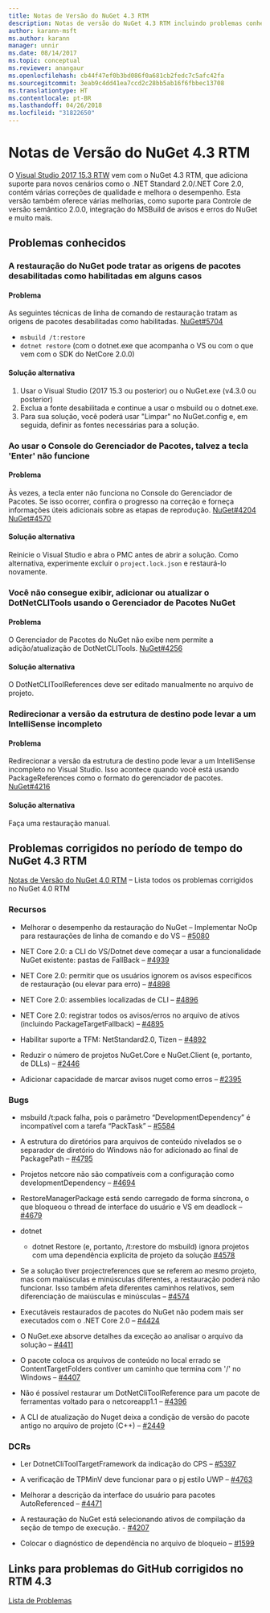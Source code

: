 ```yaml
---
title: Notas de Versão do NuGet 4.3 RTM
description: Notas de versão do NuGet 4.3 RTM incluindo problemas conhecidos, correções de bugs, recursos adicionados e DCRs.
author: karann-msft
ms.author: karann
manager: unnir
ms.date: 08/14/2017
ms.topic: conceptual
ms.reviewer: anangaur
ms.openlocfilehash: cb44f47ef0b3bd086f0a681cb2fedc7c5afc42fa
ms.sourcegitcommit: 3eab9c4dd41ea7ccd2c28bb5ab16f6fbbec13708
ms.translationtype: HT
ms.contentlocale: pt-BR
ms.lasthandoff: 04/26/2018
ms.locfileid: "31822650"
---
```

# <a name="nuget-43-rtm-release-notes"></a>Notas de Versão do NuGet 4.3 RTM

O [Visual Studio 2017 15.3 RTW](https://www.visualstudio.com/news/releasenotes/vs2017-relnotes) vem com o NuGet 4.3 RTM, que adiciona suporte para novos cenários como o .NET Standard 2.0/.NET Core 2.0, contém várias correções de qualidade e melhora o desempenho. Esta versão também oferece várias melhorias, como suporte para Controle de versão semântico 2.0.0, integração do MSBuild de avisos e erros do NuGet e muito mais.

## <a name="known-issues"></a>Problemas conhecidos

### <a name="nuget-restore-may-treat-disabled-package-sources-as-enabled-in-some-cases"></a>A restauração do NuGet pode tratar as origens de pacotes desabilitadas como habilitadas em alguns casos

#### <a name="issue"></a>Problema

As seguintes técnicas de linha de comando de restauração tratam as origens de pacotes desabilitadas como habilitadas. [NuGet#5704](https://github.com/NuGet/Home/issues/5704)
- `msbuild /t:restore`
- `dotnet restore` (com o dotnet.exe que acompanha o VS ou com o que vem com o SDK do NetCore 2.0.0)

#### <a name="workaround"></a>Solução alternativa

1. Usar o Visual Studio (2017 15.3 ou posterior) ou o NuGet.exe (v4.3.0 ou posterior)
1. Exclua a fonte desabilitada e continue a usar o msbuild ou o dotnet.exe.
1. Para sua solução, você poderá usar "Limpar" no NuGet.config e, em seguida, definir as fontes necessárias para a solução.

### <a name="while-using-package-manager-console-enter-key-may-not-work"></a>Ao usar o Console do Gerenciador de Pacotes, talvez a tecla 'Enter' não funcione

#### <a name="issue"></a>Problema

Às vezes, a tecla enter não funciona no Console do Gerenciador de Pacotes. Se isso ocorrer, confira o progresso na correção e forneça informações úteis adicionais sobre as etapas de reprodução. [NuGet#4204](https://github.com/NuGet/Home/issues/4204) [NuGet#4570](https://github.com/NuGet/Home/issues/4570)

#### <a name="workaround"></a>Solução alternativa

Reinicie o Visual Studio e abra o PMC antes de abrir a solução. Como alternativa, experimente excluir o `project.lock.json` e restaurá-lo novamente.

### <a name="you-are-unable-to-view-add-or-update-dotnetclitools-using-nuget-package-manager"></a>Você não consegue exibir, adicionar ou atualizar o DotNetCLITools usando o Gerenciador de Pacotes NuGet

#### <a name="issue"></a>Problema

O Gerenciador de Pacotes do NuGet não exibe nem permite a adição/atualização de DotNetCLITools. [NuGet#4256](https://github.com/NuGet/Home/issues/4256)

#### <a name="workaround"></a>Solução alternativa

O DotNetCLIToolReferences deve ser editado manualmente no arquivo de projeto.

### <a name="retargeting-target-framework-version-may-lead-to-incomplete-intellisense"></a>Redirecionar a versão da estrutura de destino pode levar a um IntelliSense incompleto

#### <a name="issue"></a>Problema

Redirecionar a versão da estrutura de destino pode levar a um IntelliSense incompleto no Visual Studio. Isso acontece quando você está usando PackageReferences como o formato do gerenciador de pacotes. [NuGet#4216](https://github.com/NuGet/Home/issues/4216)

#### <a name="workaround"></a>Solução alternativa

Faça uma restauração manual.

## <a name="issues-fixed-in-nuget-43-rtm-timeframe"></a>Problemas corrigidos no período de tempo do NuGet 4.3 RTM

[Notas de Versão do NuGet 4.0 RTM](../release-notes/nuget-4.0-RTM.md) – Lista todos os problemas corrigidos no NuGet 4.0 RTM

### <a name="features"></a>Recursos

- Melhorar o desempenho da restauração do NuGet – Implementar NoOp para restaurações de linha de comando e do VS – [#5080](https://github.com/NuGet/Home/issues/5080)

- NET Core 2.0: a CLI do VS/Dotnet deve começar a usar a funcionalidade NuGet existente: pastas de FallBack – [#4939](https://github.com/NuGet/Home/issues/4939)

- NET Core 2.0: permitir que os usuários ignorem os avisos específicos de restauração (ou elevar para erro) – [#4898](https://github.com/NuGet/Home/issues/4898)

- NET Core 2.0: assemblies localizadas de CLI – [#4896](https://github.com/NuGet/Home/issues/4896)

- NET Core 2.0: registrar todos os avisos/erros no arquivo de ativos (incluindo PackageTargetFallback) – [#4895](https://github.com/NuGet/Home/issues/4895)

- Habilitar suporte a TFM: NetStandard2.0, Tizen – [#4892](https://github.com/NuGet/Home/issues/4892)

- Reduzir o número de projetos NuGet.Core e NuGet.Client (e, portanto, de DLLs) – [#2446](https://github.com/NuGet/Home/issues/2446)

- Adicionar capacidade de marcar avisos nuget como erros – [#2395](https://github.com/NuGet/Home/issues/2395)

### <a name="bugs"></a>Bugs

- msbuild /t:pack falha, pois o parâmetro “DevelopmentDependency” é incompatível com a tarefa “PackTask” – [#5584](https://github.com/NuGet/Home/issues/5584)

- A estrutura do diretórios para arquivos de conteúdo nivelados se o separador de diretório do Windows não for adicionado ao final de PackagePath – [#4795](https://github.com/NuGet/Home/issues/4795)

- Projetos netcore não são compatíveis com a configuração como developmentDependency – [#4694](https://github.com/NuGet/Home/issues/4694)

- RestoreManagerPackage está sendo carregado de forma síncrona, o que bloqueou o thread de interface do usuário e VS em deadlock – [#4679](https://github.com/NuGet/Home/issues/4679)

- dotnet
  - dotnet Restore (e, portanto, /t:restore do msbuild) ignora projetos com uma dependência explícita de projeto da solução [#4578](https://github.com/NuGet/Home/issues/4578)

- Se a solução tiver projectreferences que se referem ao mesmo projeto, mas com maiúsculas e minúsculas diferentes, a restauração poderá não funcionar. Isso também afeta diferentes caminhos relativos, sem diferenciação de maiúsculas e minúsculas – [#4574](https://github.com/NuGet/Home/issues/4574)

- Executáveis restaurados de pacotes do NuGet não podem mais ser executados com o .NET Core 2.0 – [#4424](https://github.com/NuGet/Home/issues/4424)

- O NuGet.exe absorve detalhes da exceção ao analisar o arquivo da solução – [#4411](https://github.com/NuGet/Home/issues/4411)

- O pacote coloca os arquivos de conteúdo no local errado se ContentTargetFolders contiver um caminho que termina com '/' no Windows – [#4407](https://github.com/NuGet/Home/issues/4407)

- Não é possível restaurar um DotNetCliToolReference para um pacote de ferramentas voltado para o netcoreapp1.1 – [#4396](https://github.com/NuGet/Home/issues/4396)

- A CLI de atualização do Nuget deixa a condição de versão do pacote antigo no arquivo de projeto (C++) – [#2449](https://github.com/NuGet/Home/issues/2449)

### <a name="dcrs"></a>DCRs

- Ler DotnetCliToolTargetFramework da indicação do CPS – [#5397](https://github.com/NuGet/Home/issues/5397)

- A verificação de TPMinV deve funcionar para o pj estilo UWP – [#4763](https://github.com/NuGet/Home/issues/4763)

- Melhorar a descrição da interface do usuário para pacotes AutoReferenced – [#4471](https://github.com/NuGet/Home/issues/4471)

- A restauração do NuGet está selecionando ativos de compilação da seção de tempo de execução. - [#4207](https://github.com/NuGet/Home/issues/4207)

- Colocar o diagnóstico de dependência no arquivo de bloqueio – [#1599](https://github.com/NuGet/Home/issues/1599)

## <a name="links-to-github-issues-fixed-in-43-rtm"></a>Links para problemas do GitHub corrigidos no RTM 4.3

[Lista de Problemas](https://github.com/NuGet/Home/issues?q=is%3Aissue+is%3Aclosed+milestone%3A%224.3")
